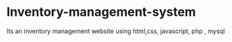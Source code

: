 # Inventory-management-system
Its an inventory management website using html,css, javascript, php , mysql
